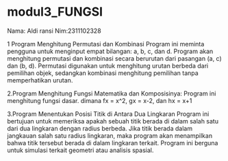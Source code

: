 # modul3_FUNGSI
Nama: Aldi ransi Nim:2311102328

1 Program Menghitung Permutasi dan Kombinasi
Program ini meminta pengguna untuk menginput empat bilangan: a, b, c, dan d. Program akan menghitung permutasi dan kombinasi secara berurutan dari pasangan (a, c) dan (b, d). Permutasi digunakan untuk menghitung urutan berbeda dari pemilihan objek, sedangkan kombinasi menghitung pemilihan tanpa memperhatikan urutan.

2.Program Menghitung Fungsi Matematika dan Komposisinya: Program ini menghitung fungsi dasar. dimana fx = x^2, gx = x-2, dan hx = x+1

3.Program Menentukan Posisi Titik di Antara Dua Lingkaran
Program ini bertujuan untuk memeriksa apakah sebuah titik berada di dalam salah satu dari dua lingkaran dengan radius berbeda. Jika titik berada dalam jangkauan salah satu radius lingkaran, maka program akan menampilkan bahwa titik tersebut berada di dalam lingkaran terkait. Program ini berguna untuk simulasi terkait geometri atau analisis spasial.
